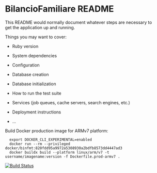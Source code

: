 # BilancioFamiliare README

This README would normally document whatever steps are necessary to get the
application up and running.

Things you may want to cover:

* Ruby version

* System dependencies

* Configuration

* Database creation

* Database initialization

* How to run the test suite

* Services (job queues, cache servers, search engines, etc.)

* Deployment instructions

* ...

Build Docker production image for ARMv7 platform:

```
  export DOCKER_CLI_EXPERIMENTAL=enabled
  docker run --rm --privileged docker/binfmt:820fdd95a9972a5308930a2bdfb8573dd4447ad3
  docker buildx build --platform linux/arm/v7 -t username/imagename:version -f Dockerfile.prod-armv7 .
```

[![Build Status](https://semaphoreci.com/api/v1/alkcxy/bilanciofamiliare/branches/master/badge.svg)](https://semaphoreci.com/alkcxy/bilanciofamiliare)
